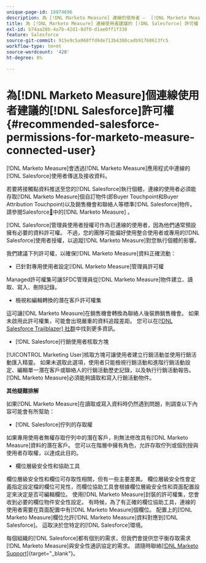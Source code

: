 ```yaml
---
unique-page-id: 18874696
description: 為 [!DNL Marketo Measure] 連線的使用者 —  [!DNL Marketo Measure]建議的 [!DNL Salesforce] 許可權
title: 為 [!DNL Marketo Measure] 連線使用者建議的 [!DNL Salesforce] 許可權
exl-id: b74aa28b-4a7b-42d1-8df0-d1ae0ff1f338
feature: Salesforce
source-git-commit: 915e9c5a968ffd9de713b4308cadb91768613fc5
workflow-type: tm+mt
source-wordcount: '428'
ht-degree: 0%

---
```


# 為[!DNL Marketo Measure]個連線使用者建議的[!DNL Salesforce]許可權 {#recommended-salesforce-permissions-for-marketo-measure-connected-user}

[!DNL Marketo Measure]會透過[!DNL Marketo Measure]應用程式中連線的[!DNL Salesforce]使用者傳送及接收資料。

若要將接觸點資料推送至您的[!DNL Salesforce]執行個體，連線的使用者必須能存取[!DNL Marketo Measure]個自訂物件(即Buyer Touchpoint和Buyer Attribution Touchpoint)以及銷售機會和聯絡人等標準[!DNL Salesforce]物件。 請參閱Salesforce[&#128279;](/help/configuration-and-setup/marketo-measure-and-salesforce/how-marketo-measure-and-salesforce-interact.md)中的[!DNL Marketo Measure] 。

[!DNL Salesforce]管理員使用者授權可作為已連線的使用者，因為他們通常預設擁有必要的資料許可權。 不過，您的團隊可能偏好使用整合使用者或專用的[!DNL Salesforce]使用者授權，以追蹤[!DNL Marketo Measure]對您執行個體的影響。

我們建議下列許可權，以確保[!DNL Marketo Measure]資料正確流動：

* 已針對專用使用者設定[!DNL Marketo Measure]管理員許可權

Managed許可權集可讓SFDC管理員從[!DNL Marketo Measure]物件建立、讀取、寫入、刪除記錄。

* 檢視和編輯轉換的潛在客戶許可權集

這可讓[!DNL Marketo Measure]在銷售機會轉換為聯絡人後裝飾銷售機會。 如果未啟用此許可權集，可能會出現嚴重的資料追蹤差距。 您可以在[[!DNL Salesforce Trailblazer] 社群](https://help.salesforce.com/s/articleView?language=en_US&amp;id=leads_view_edit_converted.htm&amp;type=5)中找到更多資訊。

* [!DNL Salesforce]行銷使用者核取方塊

[!UICONTROL Marketing User]核取方塊可讓使用者建立行銷活動並使用行銷活動匯入精靈。 如果未選取此選項，使用者只能檢視行銷活動和進階行銷活動設定、編輯單一潛在客戶或聯絡人的行銷活動歷史記錄，以及執行行銷活動報告。 [!DNL Marketo Measure]必須能夠讀取和寫入行銷活動物件。

**其他疑難排解**

如果[!DNL Marketo Measure]在讀取或寫入資料時仍然遇到問題，則調查以下內容可能會有所幫助：

* [!DNL Salesforce]佇列的存取權

如果專用使用者無權存取佇列中的潛在客戶，則無法修改具有[!DNL Marketo Measure]資料的潛在客戶。 您可以在階層中擁有角色，允許存取佇列或個別授與使用者存取權，以達成此目的。

* 欄位層級安全性和協助工具

欄位層級安全性和欄位可存取性相關，但有一些主要差異。 欄位層級安全性會定義指定設定檔的欄位可見性，而欄位協助工具會根據欄位層級安全性和頁面配置設定來決定是否可編輯欄位。 使用[!DNL Marketo Measure]封裝的許可權集，您會收到必要的欄位物件安全性設定。 有時候，為了有正確的欄位協助工具，連線的使用者需要在頁面配置中有[!DNL Marketo Measure]個欄位。 配置上的[!DNL Marketo Measure]欄位允許[!DNL Marketo Measure]資料對應到[!DNL Salesforce]。 這取決於您特定的[!DNL Salesforce]環境。

每個組織的[!DNL Salesforce]都有個別的需求，但我們會提供您平衡存取需求[!DNL Marketo Measure]與安全性通訊協定的需求。 請隨時聯絡[[!DNL Marketo Support]](https://nation.marketo.com/t5/support/ct-p/Support){target="_blank"}。
